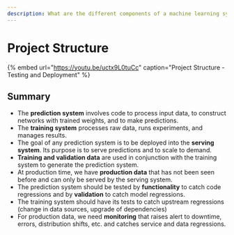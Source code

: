 ```yaml
---
description: What are the different components of a machine learning system?
---
```


# Project Structure

{% embed url="https://youtu.be/uctx9L0tuCc" caption="Project Structure - Testing and Deployment" %}

## Summary

* The **prediction system** involves code to process input data, to construct networks with trained weights, and to make predictions.
* The **training system** processes raw data, runs experiments, and manages results.
* The goal of any prediction system is to be deployed into the **serving system**. Its purpose is to serve predictions and to scale to demand.
* **Training and validation data** are used in conjunction with the training system to generate the prediction system.
* At production time, we have **production data** that has not been seen before and can only be served by the serving system.
* The prediction system should be tested by **functionality** to catch code regressions and by **validation** to catch model regressions.
* The training system should have its tests to catch upstream regressions \(change in data sources, upgrade of dependencies\)
* For production data, we need **monitoring** that raises alert to downtime, errors, distribution shifts, etc. and catches service and data regressions.

